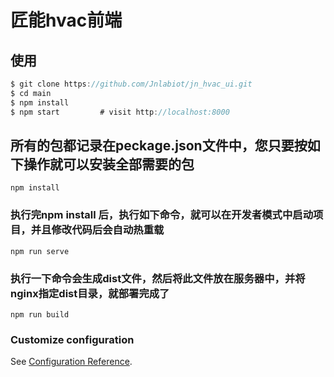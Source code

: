 # 匠能hvac前端
## 使用
```javascript
$ git clone https://github.com/Jnlabiot/jn_hvac_ui.git
$ cd main
$ npm install
$ npm start         # visit http://localhost:8000
```

## 所有的包都记录在peckage.json文件中，您只要按如下操作就可以安装全部需要的包
```
npm install
```

### 执行完npm install 后，执行如下命令，就可以在开发者模式中启动项目，并且修改代码后会自动热重载
```
npm run serve
```

### 执行一下命令会生成dist文件，然后将此文件放在服务器中，并将nginx指定dist目录，就部署完成了
```
npm run build
```

### Customize configuration
See [Configuration Reference](https://cli.vuejs.org/config/).
